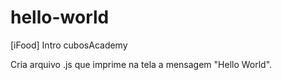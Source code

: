 # hello-world
[iFood] Intro cubosAcademy

Cria arquivo .js que imprime na tela a mensagem "Hello World".
